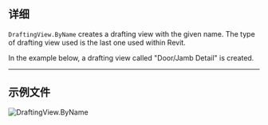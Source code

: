 ## 详细
`DraftingView.ByName` creates a drafting view with the given name. The type of drafting view used is the last one used within Revit.

In the example below, a drafting view called "Door/Jamb Detail" is created.
___
## 示例文件

![DraftingView.ByName](./Revit.Elements.Views.DraftingView.ByName_img.jpg)
